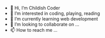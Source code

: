 - 👋 Hi, I’m Childish Coder
- 👀 I’m interested in coding, playing, reading
- 🌱 I’m currently learning web development
- 💞️ I’m looking to collaborate on ...
- 📫 How to reach me ...

<!---
Childish-Coder/Childish-Coder is a ✨ special ✨ repository because its `README.md` (this file) appears on your GitHub profile.
You can click the Preview link to take a look at your changes.
--->
